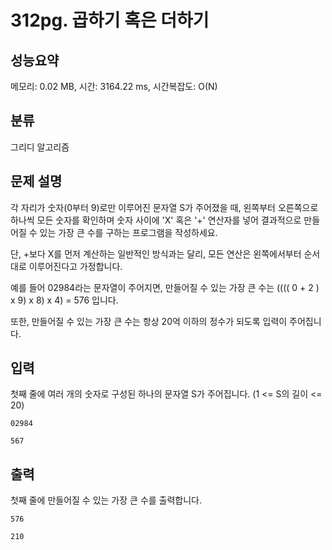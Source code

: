 # 312pg. 곱하기 혹은 더하기

## 성능요약

메모리: 0.02 MB, 시간: 3164.22 ms, 시간복잡도: O(N)

## 분류

그리디 알고리즘

## 문제 설명

각 자리가 숫자(0부터 9)로만 이루어진 문자열 S가 주어졌을 때, 왼쪽부터 오른쪽으로 하나씩 모든 숫자를 확인하며 숫자 사이에 'X' 혹은 '+' 연산자를 넣어 결과적으로 만들어질 수 있는 가장 큰 수를 구하는 프로그램을 작성하세요.

단, +보다 X를 먼저 계산하는 일반적인 방식과는 달리, 모든 연산은 왼쪽에서부터 순서대로 이루어진다고 가정합니다.

예를 들어 02984라는 문자열이 주어지면, 만들어질 수 있는 가장 큰 수는 (((( 0 + 2 ) x 9) x 8) x 4) = 576 입니다.

또한, 만들어질 수 있는 가장 큰 수는 항상 20억 이하의 정수가 되도록 입력이 주어집니다.

## 입력

첫째 줄에 여러 개의 숫자로 구성된 하나의 문자열 S가 주어집니다. (1 <= S의 길이 <= 20)

```
02984
```

```
567
```

## 출력

첫째 줄에 만들어질 수 있는 가장 큰 수를 출력합니다.

```
576
```

```
210
```
